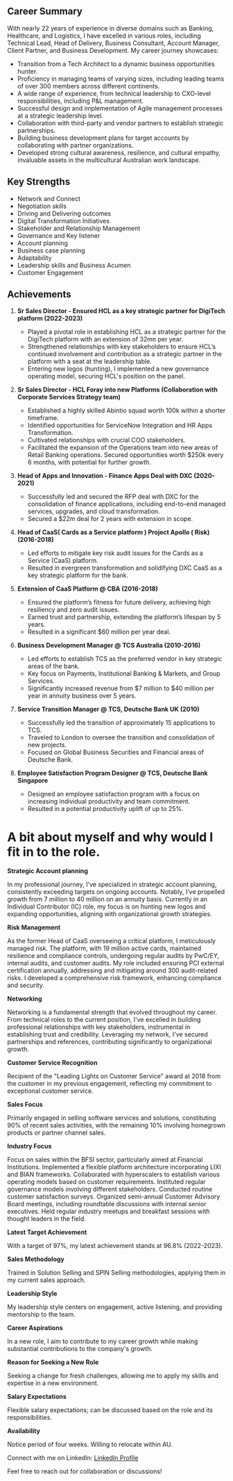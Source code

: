 

## Career Summary

With nearly 22 years of experience in diverse domains such as Banking, Healthcare, and Logistics, I have excelled in various roles, including Technical Lead, Head of Delivery, Business Consultant, Account Manager, Client Partner, and Business Development. My career journey showcases:

- Transition from a Tech Architect to a dynamic business opportunities hunter.
- Proficiency in managing teams of varying sizes, including leading teams of over 300 members across different continents.
- A wide range of experience, from technical leadership to CXO-level responsibilities, including P&L management.
- Successful design and implementation of Agile management processes at a strategic leadership level.
- Collaboration with third-party and vendor partners to establish strategic partnerships.
- Building business development plans for target accounts by collaborating with partner organizations.
- Developed strong cultural awareness, resilience, and cultural empathy, invaluable assets in the multicultural Australian work landscape.

## Key Strengths

- Network and Connect
- Negotiation skills
- Driving and Delivering outcomes
- Digital Transformation Initiatives
- Stakeholder and Relationship Management
- Governance and Key listener
- Account planning
- Business case planning
- Adaptability
- Leadership skills and Business Acumen
- Customer Engagement

## Achievements

1. **Sr Sales Director - Ensured HCL as a key strategic partner for DigiTech platform (2022-2023)**
   - Played a pivotal role in establishing HCL as a strategic partner for the DigiTech platform with an extension of 32mn per year.
   - Strengthened relationships with key stakeholders to ensure HCL’s continued involvement and contribution as a strategic partner in the platform with a seat at the leadership table.
   - Entering new logos (hunting), I implemented a new governance operating model, securing HCL's position on the panel.  

2. **Sr Sales Director - HCL Foray into new Platforms (Collaboration with Corporate Services Strategy team)**
   - Established a highly skilled Abintio squad worth 100k within a shorter timeframe.
   - Identified opportunities for ServiceNow Integration and HR Apps Transformation.
   - Cultivated relationships with crucial COO stakeholders.
   - Facilitated the expansion of the Operations team into new areas of Retail Banking operations. Secured 
     opportunities worth $250k every 6 months, with potential for further growth.
  
3. **Head of Apps and Innovation - Finance Apps Deal with DXC (2020-2021)**
   - Successfully led and secured the RFP deal with DXC for the consolidation of finance applications, including end-to-end managed services, upgrades, and cloud transformation.
   - Secured a $22m deal for 2 years with extension in scope.

4. **Head of CaaS( Cards as a Service platform ) Project Apollo ( Risk) (2016-2018)**
   - Led efforts to mitigate key risk audit issues for the Cards as a Service (CaaS) platform.
   - Resulted in evergreen transformation and solidifying DXC CaaS as a key strategic platform for the bank.
     
5. **Extension of CaaS Platform @ CBA (2016-2018)**
   - Ensured the platform’s fitness for future delivery, achieving high resiliency and zero audit issues.
   - Earned trust and partnership, extending the platform’s lifespan by 5 years.
   - Resulted in a significant $60 million per year deal.

6. **Business Development Manager @ TCS Australia (2010-2016)**
    - Led efforts to establish TCS as the preferred vendor in key strategic areas of the bank.
    - Key focus on Payments, Institutional Banking & Markets, and Group Services.
    - Significantly increased revenue from $7 million to $40 million per year in annuity business over 5 years.

7. **Service Transition Manager @ TCS, Deutsche Bank UK (2010)**
    - Successfully led the transition of approximately 15 applications to TCS.
    - Traveled to London to oversee the transition and consolidation of new projects.
    - Focused on Global Business Securities and Financial areas of Deutsche Bank.

8. **Employee Satisfaction Program Designer @ TCS, Deutsche Bank Singapore**
    - Designed an employee satisfaction program with a focus on increasing individual productivity and team commitment.
    - Resulted in a potential productivity uplift of up to 25%.

# A bit about myself and why would I fit in to the role.

**Strategic Account planning**

In my professional journey, I've specialized in strategic account planning, consistently exceeding targets on ongoing accounts. Notably, I've propelled growth from 7 million to 40 million on an annuity basis. Currently in an Individual Contributor (IC) role, my focus is on hunting new logos and expanding opportunities, aligning with organizational growth strategies.

**Risk Management**

As the former Head of CaaS overseeing a critical platform, I meticulously managed risk. The platform, with 19 million active cards, maintained resilience and compliance controls, undergoing regular audits by PwC/EY, internal audits, and customer audits. My role included ensuring PCI external certification annually, addressing and mitigating around 300 audit-related risks. I developed a comprehensive risk framework, enhancing compliance and security.

**Networking**

Networking is a fundamental strength that evolved throughout my career. From technical roles to the current position, I've excelled in building professional relationships with key stakeholders, instrumental in establishing trust and credibility. Leveraging my network, I've secured partnerships and references, contributing significantly to organizational growth.

**Customer Service Recognition**

Recipient of the "Leading Lights on Customer Service" award at 2018 from the customer in my previous engagement, reflecting my commitment to exceptional customer service.

**Sales Focus**

Primarily engaged in selling software services and solutions, constituting 90% of recent sales activities, with the remaining 10% involving homegrown products or partner channel sales.

**Industry Focus**

Focus on sales within the BFSI sector, particularly aimed at Financial Institutions. Implemented a flexible platform architecture incorporating LIXI and BIAN frameworks. Collaborated with hyperscalers to establish various operating models based on customer requirements. Instituted regular governance models involving different stakeholders. Conducted routine customer satisfaction surveys. Organized semi-annual Customer Advisory Board meetings, including roundtable discussions with internal senior executives. Held regular industry meetups and breakfast sessions with thought leaders in the field.

**Latest Target Achievement**

With a target of 97%, my latest achievement stands at 96.8% (2022-2023).

**Sales Methodology**

Trained in Solution Selling and SPIN Selling methodologies, applying them in my current sales approach.

**Leadership Style**

My leadership style centers on engagement, active listening, and providing mentorship to the team.

**Career Aspirations**

In a new role, I aim to contribute to my career growth while making substantial contributions to the company's growth.

**Reason for Seeking a New Role**

Seeking a change for fresh challenges, allowing me to apply my skills and expertise in a new environment.

**Salary Expectations**

Flexible salary expectations; can be discussed based on the role and its responsibilities.

**Availability**

Notice period of four weeks. Willing to relocate within AU.

Connect with me on LinkedIn: [LinkedIn Profile](https://www.linkedin.com/in/murugabharathy)

Feel free to reach out for collaboration or discussions!
